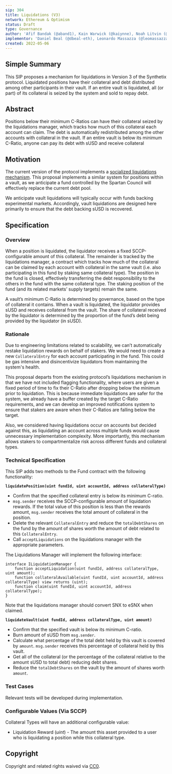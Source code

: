 ```yaml
---
sip: 304
title: Liquidations (V3)
network: Ethereum & Optimism
status: Draft
type: Governance
author: 'Afif Bandak (@aband1), Kain Warwick (@kaiynne), Noah Litvin (@noahlitvin)'
implementor: 'Daniel Beal (@dbeal-eth), Leonardo Massazza (@leomassazza), Alejandro Santander (@ajsantander)'
created: 2022-05-06
---
```


<!--You can leave these HTML comments in your merged SIP and delete the visible duplicate text guides, they will not appear and may be helpful to refer to if you edit it again. This is the suggested template for new SIPs. Note that an SIP number will be assigned by an editor. When opening a pull request to submit your SIP, please use an abbreviated title in the filename, `sip-draft_title_abbrev.md`. The title should be 44 characters or less.-->

## Simple Summary

<!--"If you can't explain it simply, you don't understand it well enough." Simply describe the outcome the proposed changes intends to achieve. This should be non-technical and accessible to a casual community member.-->

This SIP proposes a mechanism for liquidations in Version 3 of the Synthetix protocol. Liquidated positions have their collateral and debt distributed among other participants in their vault. If an entire vault is liquidated, all (or part) of its collateral is seized by the system and sold to repay debt.

## Abstract

<!--A short (~200 word) description of the proposed change, the abstract should clearly describe the proposed change. This is what *will* be done if the SIP is implemented, not *why* it should be done or *how* it will be done. If the SIP proposes deploying a new contract, write, "we propose to deploy a new contract that will do x".-->

Positions below their minimum C-Ratios can have their collateral seized by the liquidations manager, which tracks how much of this collateral each account can claim. The debt is automatically redistributed among the other accounts with collateral in the vault. If an entire vault is below its minimum C-Ratio, anyone can pay its debt with sUSD and receive collateral

## Motivation

<!--This is the problem statement. This is the *why* of the SIP. It should clearly explain *why* the current state of the protocol is inadequate.  It is critical that you explain *why* the change is needed, if the SIP proposes changing how something is calculated, you must address *why* the current calculation is innaccurate or wrong. This is not the place to describe how the SIP will address the issue!-->

The current version of the protocol implements a [socialized liquidations mechanism](https://sips.synthetix.io/sips/sip-148/). This proposal implements a similar system for positions within a vault, as we anticipate a fund controlled by the Spartan Council will effectively replace the current debt pool.

We anticipate vault liquidations will typically occur with funds backing experimental markets. Accordingly, vault liquidations are designed here primarily to ensure that the debt backing sUSD is recovered.

## Specification

<!--The specification should describe the syntax and semantics of any new feature, there are five sections
1. Overview
2. Rationale
3. Technical Specification
4. Test Cases
5. Configurable Values
-->

### Overview

<!--This is a high level overview of *how* the SIP will solve the problem. The overview should clearly describe how the new feature will be implemented.-->

When a position is liquidated, the liquidator receives a fixed SCCP-configurable amount of this collateral. The remainder is tracked by the liquidations manager, a contract which tracks how much of the collateral can be claimed by each account with collateral in the same vault (i.e. also participating in this fund by staking same collateral type). The position in the fund is closed, effectively transferring the debt responsibility to the others in the fund with the same collateral type. The staking position of the fund (and its related markets’ supply targets) remain the same.

A vault’s minimum C-Ratio is determined by governance, based on the type of collateral it contains. When a vault is liquidated, the liquidator provides sUSD and receives collateral from the vault. The share of collateral received by the liquidator is determined by the proportion of the fund’s debt being provided by the liquidator (in sUSD).

### Rationale

<!--This is where you explain the reasoning behind how you propose to solve the problem. Why did you propose to implement the change in this way, what were the considerations and trade-offs. The rationale fleshes out what motivated the design and why particular design decisions were made. It should describe alternate designs that were considered and related work. The rationale may also provide evidence of consensus within the community, and should discuss important objections or concerns raised during discussion.-->

Due to engineering limitations related to scalability, we can’t automatically restake liquidation rewards on behalf of stakers. We would need to create a new `CollateralEntry` for each account participating in the fund. This could be gas intensive and disincentivize liquidators from maintaining the system's health.

This proposal departs from the existing protocol’s liquidations mechanism in that we have not included flagging functionality, where users are given a fixed period of time to fix their C-Ratio after dropping below the minimum prior to liquidation. This is because immediate liquidations are safer for the system, we already have a buffer created by the target C-Ratio requirements, and we can develop an improved notifications system to ensure that stakers are aware when their C-Ratios are falling below the target.

Also, we considered having liquidations occur on accounts but decided against this, as liquidating an account across multiple funds would cause unnecessary implementation complexity. More importantly, this mechanism allows stakers to compartmentalize risk across different funds and collateral types.

### Technical Specification

<!--The technical specification should outline the public API of the changes proposed. That is, changes to any of the interfaces Synthetix currently exposes or the creations of new ones.-->
This SIP adds two methods to the Fund contract with the following functionality:

**`liquidatePosition(uint fundId, uint accountId, address collateralType)`**  
- Confirm that the specified collateral entry is below its minimum C-ratio.
- `msg.sender` receives the SCCP-configurable amount of liquidation rewards. If the total value of this position is less than the rewards amount, `msg.sender` receives the total amount of collateral in the position.
- Delete the relevant `CollateralEntry` and reduce the `totalDebtShares` on the fund by the amount of shares worth the amount of debt related to this `CollateralEntry`.
- Call `acceptLiquidations` on the liquidations manager with the appropriate parameters.

The Liquidations Manager will implement the following interface:

```solidity
interface ILiquidationManager {
	function acceptLiquidation(uint fundId, address collateralType, uint amount);
	function collateralAvailable(uint fundId, uint accountId, address collateralType) view returns (uint);
	function claim(uint fundId, uint accountId, address collateralType);
}
```

Note that the liquidations manager should convert SNX to eSNX when claimed.

**`liquidateVault(uint fundId, address collateralType, uint amount)`**  
- Confirm that the specified vault is below its minimum C-ratio.
- Burn amount of sUSD from `msg.sender`.
- Calculate what percentage of the total debt held by this vault is covered by `amount`. `msg.sender` receives this percentage of collateral held by this vault.
- Get all of the collateral (or the percentage of the collateral relative to the amount sUSD to total debt) reducing debt shares.
- Reduce the `totalDebtShares` on the vault by the amount of shares worth `amount`.

### Test Cases

<!--Test cases for an implementation are mandatory for SIPs but can be included with the implementation..-->

Relevant tests will be developed during implementation.

### Configurable Values (Via SCCP)

<!--Please list all values configurable via SCCP under this implementation.-->

Collateral Types will have an additional configurable value:  
- Liquidation Reward (*uint*) - The amount this asset provided to a user who is liquidating a position while this collateral type.

## Copyright

Copyright and related rights waived via [CC0](https://creativecommons.org/publicdomain/zero/1.0/).

